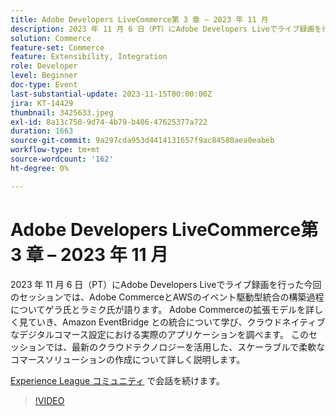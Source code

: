 ```yaml
---
title: Adobe Developers LiveCommerce第 3 章 – 2023 年 11 月
description: 2023 年 11 月 6 日（PT）にAdobe Developers Liveでライブ録画を行った今回のセッションでは、Adobe CommerceとAWSのイベント駆動型統合の構築過程についてゲラ氏とラミク氏が語ります。 Adobe Commerceの拡張モデルを詳しく見ていき、Amazon EventBridge との統合について学び、クラウドネイティブなデジタルコマース設定における実際のアプリケーションを調べます。 このセッションでは、最新のクラウドテクノロジーを活用した、スケーラブルで柔軟なコマースソリューションの作成について詳しく説明します。
solution: Commerce
feature-set: Commerce
feature: Extensibility, Integration
role: Developer
level: Beginner
doc-type: Event
last-substantial-update: 2023-11-15T00:00:00Z
jira: KT-14429
thumbnail: 3425633.jpeg
exl-id: 8a13c750-9d74-4b79-b406-47625377a722
duration: 1663
source-git-commit: 9a297cda953d4414131657f9ac84580aea0eabeb
workflow-type: tm+mt
source-wordcount: '162'
ht-degree: 0%

---
```


# Adobe Developers LiveCommerce第 3 章 – 2023 年 11 月

2023 年 11 月 6 日（PT）にAdobe Developers Liveでライブ録画を行った今回のセッションでは、Adobe CommerceとAWSのイベント駆動型統合の構築過程についてゲラ氏とラミク氏が語ります。 Adobe Commerceの拡張モデルを詳しく見ていき、Amazon EventBridge との統合について学び、クラウドネイティブなデジタルコマース設定における実際のアプリケーションを調べます。 このセッションでは、最新のクラウドテクノロジーを活用した、スケーラブルで柔軟なコマースソリューションの作成について詳しく説明します。

[Experience League コミュニティ &#x200B;](https://adobe.ly/3ts1NW5) で会話を続けます。

>[!VIDEO](https://video.tv.adobe.com/v/3425633/?learn=on)
